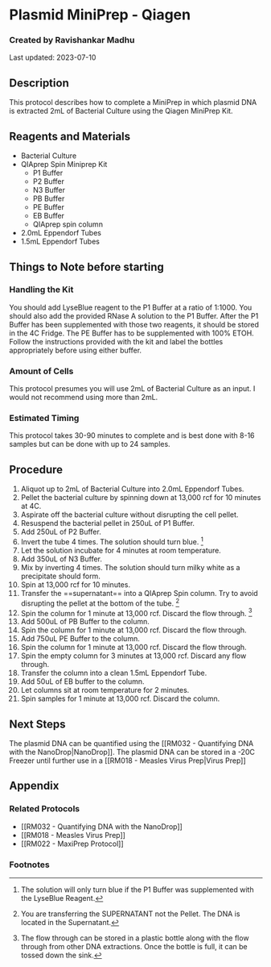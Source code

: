 # Plasmid MiniPrep - Qiagen
### Created by Ravishankar Madhu
Last updated: 2023-07-10

## Description
This protocol describes how to complete a MiniPrep in which plasmid DNA is extracted 2mL of Bacterial Culture using the Qiagen MiniPrep Kit. 

## Reagents and Materials 
- Bacterial Culture
- QIAprep Spin Miniprep Kit
	- P1 Buffer
	- P2 Buffer
	- N3 Buffer
	- PB Buffer
	- PE Buffer
	- EB Buffer
	- QIAprep spin column
- 2.0mL Eppendorf Tubes
- 1.5mL Eppendorf Tubes

## Things to Note before starting
### Handling the Kit
You should add LyseBlue reagent to the P1 Buffer at a ratio of 1:1000. You should also add the provided RNase A solution to the P1 Buffer. After the P1 Buffer has been supplemented with those two reagents, it should be stored in the 4C Fridge. The PE Buffer has to be supplemented with 100% ETOH. Follow the instructions provided with the kit and label the bottles appropriately before using either buffer. 

### Amount of Cells
This protocol presumes you will use 2mL of Bacterial Culture as an input. I would not recommend using more than 2mL. 

### Estimated Timing
This protocol takes 30-90 minutes to complete and is best done with 8-16 samples but can be done with up to 24 samples. 


## Procedure
1. Aliquot up to 2mL of Bacterial Culture into  2.0mL Eppendorf Tubes. 
2. Pellet the bacterial culture by spinning down at 13,000 rcf for 10 minutes at 4C. 
3. Aspirate off the bacterial culture without disrupting the cell pellet.
4. Resuspend the bacterial pellet in 250uL of P1 Buffer. 
5. Add 250uL of P2 Buffer. 
6. Invert the tube 4 times. The solution should turn blue. [^1]
7. Let the solution incubate for 4 minutes at room temperature.
8. Add 350uL of N3 Buffer.
9. Mix by inverting 4 times. The solution should turn milky white as a precipitate should form. 
10. Spin at 13,000 rcf for 10 minutes.
11. Transfer the ==supernatant== into a QIAprep Spin column. Try to avoid disrupting the pellet at the bottom of the tube. [^2]
12. Spin the column for 1 minute at 13,000 rcf. Discard the flow through. [^3]
13. Add 500uL of PB Buffer to the column.
14. Spin the column for 1 minute at 13,000 rcf. Discard the flow through.
15. Add 750uL PE Buffer to the column.
16. Spin the column for 1 minute at 13,000 rcf. Discard the flow through.
17. Spin the empty column for 3 minutes at 13,000 rcf. Discard any flow through. 
18. Transfer the column into a clean 1.5mL Eppendorf Tube.
19. Add 50uL of EB buffer to the column.
20. Let columns sit at room temperature for 2 minutes.
21. Spin samples for 1 minute at 13,000 rcf. Discard the column.

## Next Steps
The plasmid DNA can be quantified using the [[RM032 - Quantifying DNA with the NanoDrop|NanoDrop]]. The plasmid DNA can be stored in a -20C Freezer until further use in a [[RM018 - Measles Virus Prep|Virus Prep]]


## Appendix

### Related Protocols
- [[RM032 - Quantifying DNA with the NanoDrop]]
- [[RM018 - Measles Virus Prep]]
- [[RM022 - MaxiPrep Protocol]]


### Footnotes
[^1]: The solution will only turn blue if the P1 Buffer was supplemented with the LyseBlue Reagent. 

[^2]: You are transferring the SUPERNATANT not the Pellet. The DNA is located in the Supernatant. 

[^3]: The flow through can be stored in a plastic bottle along with the flow through from other DNA extractions. Once the bottle is full, it can be tossed down the sink. 